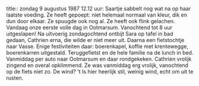 title:: zondag 9 augustus 1987
12.12 uur: Saartje sabbelt nog wat na op haar laatste voeding. Ze heeft gepoept: niet helemaal normaal van kleur, dik en dun door elkaar. Ze spuugde ook nog al. Ze heeft ook flink gelachen. Vandaag onze eerste volle dag in Ootmarsum. Vanochtend tot 8 uur uitgeslapen! Na uitvoerig zondagochtend ontbijt Sara op tafel in bad gedaan, Cathrien erna, die wilde er niet meer uit. Daarna een fietstochtje naar Vasse. Enige festiviteiten daar: boerenkapel, koffie met krentewegge, boerenkarren uitgestald. Teruggefietst en de hele familie na de lunch in bed. Vanmiddag per auto naar Ootmarsum en daar rondgekeken. Cathrien vrolijk zingend en overal opklimmend. Ze was vanmiddag erg vrolijk, vanochtend op de fiets niet zo. De wind? 't Is hier heerlijk stil, weinig wind, echt om uit te rusten.
